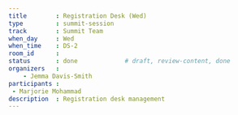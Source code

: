 ```yaml
---
title        : Registration Desk (Wed)
type         : summit-session
track        : Summit Team
when_day     : Wed
when_time    : DS-2
room_id      :
status       : done             # draft, review-content, done
organizers   :
    - Jemma Davis-Smith
participants :
 - Marjorie Mohammad
description  : Registration desk management
---
```


